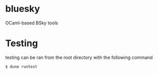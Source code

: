 # bluesky
OCaml-based BSky tools

# Testing
testing can be ran from the root directory with the following command

```shell
$ dune runtest
```
